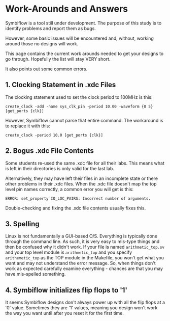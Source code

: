 # Work-Arounds and Answers
Symbiflow is a tool still under development.  The purpose of this study is to identify problems and report them as bugs.

However, some basic issues will be encountered and, without, working around those no designs will work.

This page contains the current work arounds needed to get your designs to go through.  Hopefully the list will stay VERY short.

It also points out some common errors.

## 1. Clocking Statement in .xdc Files
The clocking statement used to set the clock period to 100MHz is this:
```
create_clock -add -name sys_clk_pin -period 10.00 -waveform {0 5} [get_ports {clk}]
```

However, Symbiflow cannot parse that entire command.  The workaround is to replace it with this:
```
create_clock -period 10.0 [get_ports {clk}]
```

## 2. Bogus .xdc File Contents
Some students re-used the same .xdc file for all their labs.  This means what is left in their directories is only valid for the last lab.  

Alternatively, they may have left their files in an incomplete state or there other problems in their .xdc files.  When the .xdc file doesn't map the top level pin names correctly, a common error you will get is this:
```
ERROR: set_property IO_LOC_PAIRS: Incorrect number of arguments.
```
Double-checking and fixing the .xdc file contents usually fixes this.

## 3. Spelling
Linux is not fundamentally a GUI-based O/S.  Everything is typically done through the command line.  As such, it is very easy to mis-type things and then be confused why it didn't work.  If your file is named `arithmetic_top.sv` and your top level module is `arithmetic_top` and you specify `arithemetic_top` as the TOP module in the Makefile, you won't get what you want and may not understand the error message.  So, when things don't work as expected carefully examine everything - chances are that you may have mis-spelled something.

## 4. Symbiflow initializes flip flops to '1'
It seems Symbiflow designs don't always power up with all the flip flops at a '0' value.  Sometimes they are '1' values, meaning you design won't work the way you want until after you reset it for the first time.
